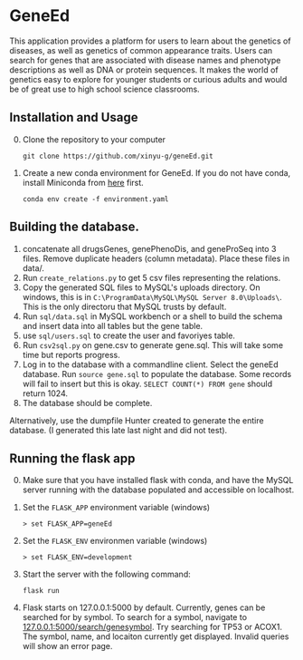 # GeneEd
 This application provides a platform for users to learn about the genetics of diseases, as well as genetics of common appearance traits. Users can search for genes that are associated with disease names and phenotype descriptions as well as DNA or protein sequences. It makes the world of genetics easy to explore for younger students or curious adults and would be of great use to high school science classrooms.

## Installation and Usage
0. Clone the repository to your computer
   ```
   git clone https://github.com/xinyu-g/geneEd.git
   ```

1. Create a new conda environment for GeneEd. If you do not have conda, install Miniconda from [here](https://docs.conda.io/en/latest/miniconda.html) first.
    ```
    conda env create -f environment.yaml
    ```
## Building the database.

1. concatenate all drugsGenes, genePhenoDis, and geneProSeq into 3 files. Remove duplicate headers (column metadata). Place these files in data/.
2. Run `create_relations.py` to get 5 csv files representing the relations.
3. Copy the generated SQL files to MySQL's uploads directory. On windows, this is in `C:\ProgramData\MySQL\MySQL Server 8.0\Uploads\`. This is the only directoru that MySQL trusts by default.
4. Run `sql/data.sql` in MySQL workbench or a shell to build the schema and insert data into all tables but the gene table.
5. use `sql/users.sql` to create the user and favoriyes table.
6. Run `csv2sql.py` on gene.csv to generate gene.sql. This will take some time but reports progress.
7. Log in to the database with a commandline client. Select the geneEd database. Run `source gene.sql` to populate the database. Some records will fail to insert but this is okay. `SELECT COUNT(*) FROM gene` should return 1024.
8. The database should be complete.

Alternatively, use the dumpfile Hunter created to generate the entire database. (I generated this late last night and did not test).

## Running the flask app
0. Make sure that you have installed flask with conda, and have the MySQL server running with the database populated and accessible on localhost.

1. Set the `FLASK_APP` environment variable (windows)
   ```
   > set FLASK_APP=geneEd
   ```

2. Set the `FLASK_ENV` environmen variable (windows)
   ```
   > set FLASK_ENV=development
   ```
3. Start the server with the following command:
   ```
   flask run
   ```
4. Flask starts on 127.0.0.1:5000 by default. Currently, genes can be searched for by symbol. To search for a symbol, navigate to [127.0.0.1:5000/search/genesymbol](127.0.0.1:5000/search/genesymbol). Try searching for TP53 or ACOX1. The symbol, name, and locaiton currently get displayed. Invalid queries will show an error page. 
